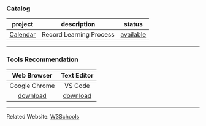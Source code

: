 ### Catalog
| project | description | status |
| :---: | :---: | :---: |
| [Calendar](https://github.com/eoooy/JavaScript/tree/main/Calendar/README.md) | Record Learning Process | [available](https://github.com/eoooy/JavaScript/tree/main/Calendar/README.md) |

---
### Tools Recommendation
| Web Browser | Text Editor |
| :---: | :---: |
| Google Chrome | VS Code | 
| [download](https://www.google.com/chrome/) | [download](https://code.visualstudio.com/) |

---
Related Website: [W3Schools](https://www.w3schools.com/js/default.asp)<br>


